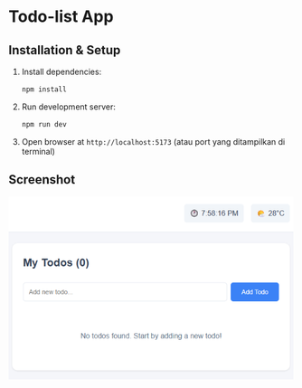 # Todo-list App

## Installation & Setup

1. Install dependencies:
   ```bash
   npm install
   ```
2. Run development server:
   ```bash
   npm run dev
   ```
3. Open browser at `http://localhost:5173` (atau port yang ditampilkan di terminal)

## Screenshot

![App Screenshot](./screenshot.png)
